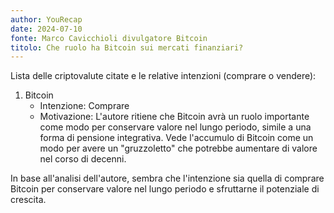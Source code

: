 ```yaml
---
author: YouRecap
date: 2024-07-10
fonte: Marco Cavicchioli divulgatore Bitcoin
titolo: Che ruolo ha Bitcoin sui mercati finanziari?
---
```


Lista delle criptovalute citate e le relative intenzioni (comprare o vendere):

1. Bitcoin
   - Intenzione: Comprare
   - Motivazione: L'autore ritiene che Bitcoin avrà un ruolo importante come modo per conservare valore nel lungo periodo, simile a una forma di pensione integrativa. Vede l'accumulo di Bitcoin come un modo per avere un "gruzzoletto" che potrebbe aumentare di valore nel corso di decenni.

In base all'analisi dell'autore, sembra che l'intenzione sia quella di comprare Bitcoin per conservare valore nel lungo periodo e sfruttarne il potenziale di crescita.
